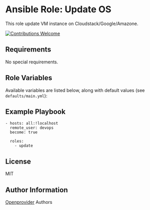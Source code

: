 Ansible Role: Update OS
=======================

This role update VM instance on Cloudstack/Google/Amazone.

[![Contributions Welcome](https://img.shields.io/badge/contributions-welcome-brightgreen.svg?style=flat)](https://github.com/openprovider/cloud-setup/issues)

Requirements
------------

No special requirements.

Role Variables
--------------

Available variables are listed below, along with default values (see `defaults/main.yml`):


Example Playbook
----------------

    - hosts: all:!localhost
      remote_user: devops
      become: true

      roles:
        - update

License
-------

MIT

Author Information
------------------

[Openprovider](https://github.com/openprovider) Authors
